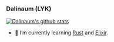 ### Dalinaum (LYK)

[![Dalinaum's github stats](https://github-readme-stats.vercel.app/api?username=dalinaum&count_private=true&show_icons=true&theme=nord)](https://github.com/anuraghazra/github-readme-stats)

- 🌱 I’m currently learning [Rust](https://www.rust-lang.org/) and [Elixir](https://elixir-lang.org/).
